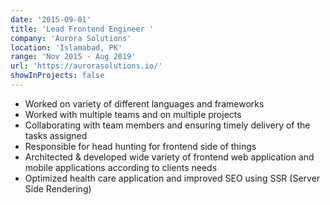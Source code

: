 ```yaml
---
date: '2015-09-01'
title: 'Lead Frontend Engineer '
company: 'Aurora Solutions'
location: 'Islamabad, PK'
range: 'Nov 2015 - Aug 2019'
url: 'https://aurorasolutions.io/'
showInProjects: false
---
```


- Worked on variety of different languages and frameworks
- Worked with multiple teams and on multiple projects
- Collaborating with team members and ensuring timely delivery of the tasks assigned
- Responsible for head hunting for frontend side of things
- Architected & developed wide variety of frontend web application and mobile
applications according to clients needs
- Optimized health care application and improved SEO using SSR (Server Side
Rendering)
